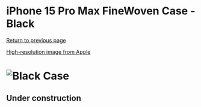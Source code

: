 # iPhone 15 Pro Max FineWoven Case - Black

[Return to previous page](/iphone_15)

[High-resolution image from Apple](https://store.storeimages.cdn-apple.com/8756/as-images.apple.com/is//MT4V3?wid=4500&hei=4500&fmt=png)

# ![Black Case](/everyphone/MT4V3.png)

## Under construction
